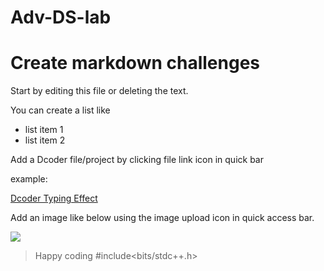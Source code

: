 # Adv-DS-lab

# Create markdown challenges
Start by editing this file or deleting the text.

You can create a list like
- list item 1
- list item 2



Add a Dcoder file/project by clicking file link icon in quick bar

example:

[Dcoder Typing Effect](https://code.dcoder.tech/feed/code/5d98add6bdde8b7601995352/Dcoder_typing_effect)






Add an image like below using the image upload icon in quick access bar.

![](https://assets.dcoder.tech/583f5fcf31b845750364b37d/5fc2337ff243f906af59a25f/image_277474)



>  Happy coding
>  #include<bits/stdc++.h>
>  
